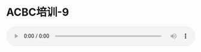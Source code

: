 # ACBC培训-9

<audio style="width: 100%;" preload="false" controls controlslist="nodownload"><source src="//file.simai.life/audio/mp3/old/12151.mp3" type="audio/mpeg">Your browser does not support the audio element.</audio>



